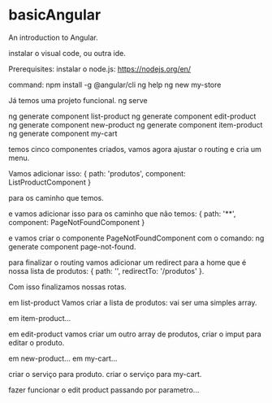 # basicAngular
An introduction to Angular.

instalar o visual code, ou outra ide.

Prerequisites: instalar o node.js: https://nodejs.org/en/

command: 
  npm install -g @angular/cli
  ng help
  ng new my-store

Já temos uma projeto funcional. ng serve

  ng generate component list-product
  ng generate component edit-product
  ng generate component new-product
  ng generate component item-product
  ng generate component my-cart

temos cinco componentes criados, vamos agora ajustar o routing e cria um menu.

Vamos adicionar isso: 
  { path: 'produtos', component: ListProductComponent }

para os caminho que temos.

e vamos adicionar isso para os caminho que não temos: 
  { path: '**', component: PageNotFoundComponent }

e vamos criar o componente PageNotFoundComponent com o comando: 
  ng generate component page-not-found.

para finalizar o routing vamos adicionar um redirect para a home que é nossa lista de produtos: 
  { path: '', redirectTo: '/produtos' }.

Com isso finalizamos nossas rotas.

em list-product Vamos criar a lista de produtos: vai ser uma simples array.

em item-product...

em edit-product vamos criar um outro array de produtos, criar o imput para editar o produto.

em new-product...
em my-cart...

criar o serviço para produto.
criar o serviço para my-cart.

fazer funcionar o edit product passando por parametro...

